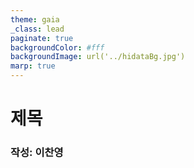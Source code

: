 ```yaml
---
theme: gaia
_class: lead 
paginate: true
backgroundColor: #fff
backgroundImage: url('../hidataBg.jpg')
marp: true
---
```

# 제목
### 작성: 이찬영



